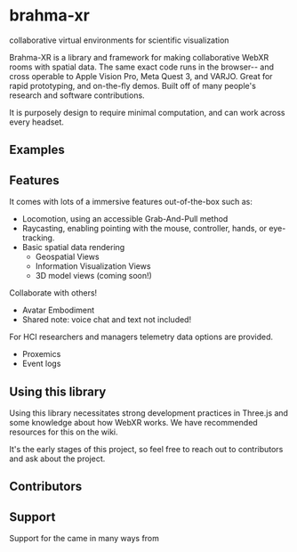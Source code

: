 # brahma-xr
collaborative virtual environments for scientific visualization

Brahma-XR is a library and framework for making collaborative WebXR rooms with spatial data. The same exact code runs in the browser-- and cross operable to Apple Vision Pro, Meta Quest 3, and VARJO. Great for rapid prototyping, and on-the-fly demos. Built off of many people's research and software contributions.

It is purposely design to require minimal computation, and can work across every headset.


## Examples


## Features
It comes with lots of a immersive features out-of-the-box such as:
- Locomotion, using an accessible Grab-And-Pull method
- Raycasting, enabling pointing with the mouse, controller, hands, or eye-tracking.
- Basic spatial data rendering
    - Geospatial Views
    - Information Visualization Views
    - 3D model views (coming soon!)

Collaborate with others!
- Avatar Embodiment
- Shared
note: voice chat and text not included!

For HCI researchers and managers telemetry data options are provided.
- Proxemics
- Event logs

## Using this library
Using this library necessitates strong development practices in Three.js and some knowledge about how WebXR works. We have recommended resources for this on the wiki.

It's the early stages of this project, so feel free to reach out to contributors and ask about the project.

## Contributors
<!-- I will contribute here -->
<!-- https://github.com/all-contributors/all-contributors -->

## Support
Support for the came in many ways from